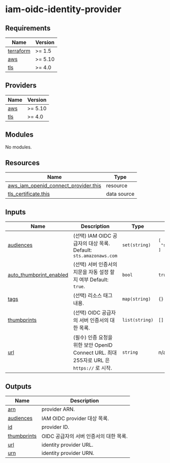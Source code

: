 # iam-oidc-identity-provider

<!-- BEGINNING OF PRE-COMMIT-TERRAFORM DOCS HOOK -->
## Requirements

| Name | Version |
|------|---------|
| <a name="requirement_terraform"></a> [terraform](#requirement\_terraform) | >= 1.5 |
| <a name="requirement_aws"></a> [aws](#requirement\_aws) | >= 5.10 |
| <a name="requirement_tls"></a> [tls](#requirement\_tls) | >= 4.0 |

## Providers

| Name | Version |
|------|---------|
| <a name="provider_aws"></a> [aws](#provider\_aws) | >= 5.10 |
| <a name="provider_tls"></a> [tls](#provider\_tls) | >= 4.0 |

## Modules

No modules.

## Resources

| Name | Type |
|------|------|
| [aws_iam_openid_connect_provider.this](https://registry.terraform.io/providers/hashicorp/aws/latest/docs/resources/iam_openid_connect_provider) | resource |
| [tls_certificate.this](https://registry.terraform.io/providers/hashicorp/tls/latest/docs/data-sources/certificate) | data source |

## Inputs

| Name | Description | Type | Default | Required |
|------|-------------|------|---------|:--------:|
| <a name="input_audiences"></a> [audiences](#input\_audiences) | (선택) IAM OIDC 공급자의 대상 목록. Default: `sts.amazonaws.com` | `set(string)` | <pre>[<br>  "sts.amazonaws.com"<br>]</pre> | no |
| <a name="input_auto_thumbprint_enabled"></a> [auto\_thumbprint\_enabled](#input\_auto\_thumbprint\_enabled) | (선택) 서버 인증서의 지문을 자동 설정 할지 여부 Default: `true`. | `bool` | `true` | no |
| <a name="input_tags"></a> [tags](#input\_tags) | (선택) 리소스 태그 내용. | `map(string)` | `{}` | no |
| <a name="input_thumbprints"></a> [thumbprints](#input\_thumbprints) | (선택) OIDC 공급자의 서버 인증서의 대한 목록. | `list(string)` | `[]` | no |
| <a name="input_url"></a> [url](#input\_url) | (필수) 인증 요청을 위한 보안 OpenID Connect URL. 최대 255자로 URL 은 `https://` 로 시작. | `string` | n/a | yes |

## Outputs

| Name | Description |
|------|-------------|
| <a name="output_arn"></a> [arn](#output\_arn) | provider ARN. |
| <a name="output_audiences"></a> [audiences](#output\_audiences) | IAM OIDC provider 대상 목록. |
| <a name="output_id"></a> [id](#output\_id) | provider ID. |
| <a name="output_thumbprints"></a> [thumbprints](#output\_thumbprints) | OIDC 공급자의 서버 인증서의 대한 목록. |
| <a name="output_url"></a> [url](#output\_url) | identity provider URL. |
| <a name="output_urn"></a> [urn](#output\_urn) | identity provider URN. |
<!-- END OF PRE-COMMIT-TERRAFORM DOCS HOOK -->
